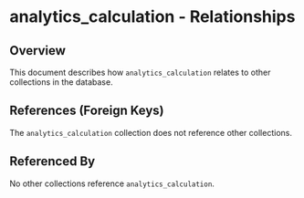# analytics_calculation - Relationships

## Overview

This document describes how `analytics_calculation` relates to other collections in the database.

## References (Foreign Keys)

The `analytics_calculation` collection does not reference other collections.

## Referenced By

No other collections reference `analytics_calculation`.

